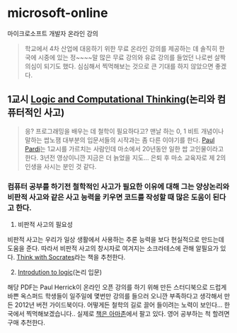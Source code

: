 # microsoft-online
마이크로소프트 개발자 온라인 강의

> 학교에서 4차 산업에 대응하기 위한 무료 온라인 강의를 제공하는 데 솔직히 한국에 시중에 있는 정~~~~말 많은 무료 강의와 유료 강의를 들었던 나로썬 살짝 의심이 되기도 했다. 심심해서 찍먹해보는 것으로 큰 기대를 하지 않았으면 좋겠다.

## 1교시 [Logic and Computational Thinking](https://miledu.microsoft.com/courses/course-v1:Microsoft+DEV262x+2019_T1/about)(논리와 컴퓨터적인 사고)

> 응? 프로그래밍을 배우는 데 철학이 필요하다고? 맨날 하는 0, 1 비트 개념이나 말하는 쌉노잼 대부분의 입문서들의 시작과는 좀 다른 이야기를 한다. [Paul Pardi](https://www.edx.org/bio/paul-pardi)는 1교시를 가르치는 사람인데 마소에서 20년동안 일한 쌉 고인물이라고 한다. 3년전 영상이니깐 지금은 더 늙었을 지도... 은퇴 후 마소 교육자로 제 2의 인생을 사시는 분인 것 같다. 

### 컴퓨터 공부를 하기전 철학적인 사고가 필요한 이유에 대해 그는 양상논리와 비판적 사고와 같은 사고 능력을 키우면 코드를 작성할 때 많은 도움이 된다고 한다.


1) 비판적 사고의 필요성

비판적 사고는 우리가 일상 생활에서 사용하는 추론 능력을 보다 현실적으로 만드는데 도움을 준다. 따라서 비판적 사고의 창시자로 여겨지는 소크라테스에 관해 알필요가 있다. [Think with Socrates](https://fuliecri.myshopify.com/products/pdf-think-with-socrates-an-introduction-to-critical-thinking-888)라는 책을 추천한다.

2) [Introdution to logic](https://toaz.info/doc-viewer)(논리 입문)

해당 PDF는 Paul Herrick이 온라인 오픈 강의를 하기 위해 만든 스터디북으로 드럽게 바쁜 옥스퍼드 학생들이 일주일에 몇번만 강의를 들으러 오니깐 부족하다고 생각해서 만든 2012년 버전 가이드북이다. 어떻게든 철학의 길로 끌어 들이려는 노력이 보인다... 한국에서 찍먹해보겠습니다.. 실제로 [책은 아마존](https://www.amazon.com/gp/product/0199890498/ref=sw_img_1?smid=&psc=1)에서 팔고 있다. 영어 공부하는 척 할려면 구매 추천한다.


